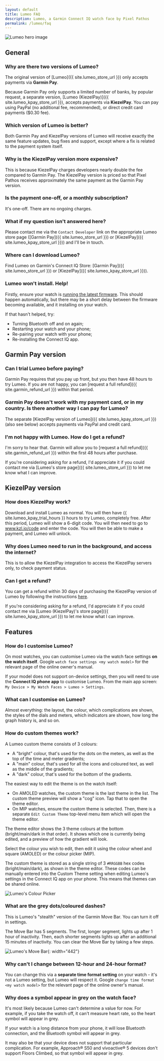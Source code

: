 ```yaml
---
layout: default
title: Lumeo FAQ
description: Lumeo, a Garmin Connect IQ watch face by Pixel Pathos
permalink: /lumeo/faq
---
```

![Lumeo hero image](/images/lumeo-hero-image.png)

## General

### Why are there two versions of Lumeo?
The original version of [Lumeo]({{ site.lumeo_store_url }}) only accepts payments via **Garmin Pay**.

Because Garmin Pay only supports a limited number of banks, by popular request, a separate version, [Lumeo (KiezelPay)]({{ site.lumeo_kpay_store_url }}), accepts payments via **KiezelPay**. You can pay using PayPal (no additional fee, recommended), or direct credit card payments ($0.30 fee).

### Which version of Lumeo is better?
Both Garmin Pay and KiezelPay versions of Lumeo will receive exactly the same feature updates, bug fixes and support, except where a fix is related to the payment system itself.

### Why is the KiezelPay version more expensive?
This is because KiezelPay charges developers nearly double the fee compared to Garmin Pay. The KiezelPay version is priced so that Pixel Pathos receives approximately the same payment as the Garmin Pay version.

### Is the payment one-off, or a monthly subscription?
It's one-off. There are no ongoing charges.

### What if my question isn't answered here?
Please contact me via the ```Contact Developer``` link on the appropriate Lumeo store page ([Garmin Pay]({{ site.lumeo_store_url }}) or [KiezelPay]({{ site.lumeo_kpay_store_url }})) and I'll be in touch.

### Where can I download Lumeo?
Find Lumeo on Garmin's Connect IQ Store: [Garmin Pay]({{ site.lumeo_store_url }}) or [KiezelPay]({{ site.lumeo_kpay_store_url }})).

### Lumeo won't install. Help!
Firstly, ensure your watch is [running the latest firmware](https://support.garmin.com/en-GB/?faq=ZKn5UHHyEF9J3MPROKwRj8). This should happen automatically, but there may be a short delay between the firmware becoming available, and it installing on your watch.

If that hasn't helped, try:
- Turning Bluetooth off and on again;
- Restarting your watch and your phone;
- Re-pairing your watch with your phone;
- Re-installing the Connect IQ app.

## Garmin Pay version

### Can I trial Lumeo before paying?
Garmin Pay requires that you pay up front, but you then have 48 hours to try Lumeo. If you are not happy, you can [request a full refund]({{ site.garmin_refund_url }}) within that period.

### Garmin Pay doesn't work with my payment card, or in my country. Is there another way I can pay for Lumeo?
The separate [KiezelPay version of Lumeo]({{ site.lumeo_kpay_store_url }}) (also see below) accepts payments via PayPal and credit card.

### I'm not happy with Lumeo. How do I get a refund?
I'm sorry to hear that. Garmin will allow you to [request a full refund]({{ site.garmin_refund_url }}) within the first 48 hours after purchase.

If you're considering asking for a refund, I'd appreciate it if you could contact me via [Lumeo's store page]({{ site.lumeo_store_url }}) to let me know what I can improve.

## KiezelPay version

### How does KiezelPay work?
Download and install Lumeo as normal. You will then have {{ site.lumeo_kpay_trial_hours }} hours to try Lumeo, completely free. After this period, Lumeo will show a 6-digit code. You will then need to go to www.kzl.io/code and enter the code. You will then be able to make a payment, and Lumeo will unlock.

### Why does Lumeo need to run in the background, and access the internet?
This is to allow the KiezelPay integration to access the KiezelPay servers only, to check payment status.

### Can I get a refund?
You can get a refund within 30 days of purchasing the KiezelPay version of Lumeo by following the instructions [here](https://kiezelpay.com/faq/faq-refund).

If you're considering asking for a refund, I'd appreciate it if you could contact me via [Lumeo (KiezelPay)'s store page]({{ site.lumeo_kpay_store_url }}) to let me know what I can improve.

## Features

### How do I customise Lumeo?
On most watches, you can customise Lumeo via the watch face settings **on the watch itself**. Google ```watch face settings <my watch model>``` for the relevant page of the online owner's manual.

If your model does not support on-device settings, then you will need to use the **Connect IQ phone app** to customise Lumeo. From the main app screen: ```My Device > My Watch Faces > Lumeo > Settings```.

### What can I customise on Lumeo?
Almost everything: the layout, the colour, which complications are shown, the styles of the dials and meters, which indicators are shown, how long the graph history is, and so on.

### How do custom themes work?
A Lumeo custom theme consists of 3 colours:
- A "bright" colour, that's used for the dots on the meters, as well as the top of the time and meter gradients;
- A "main" colour, that's used for all the icons and coloured text, as well as the middle of the gradients;
- A "dark" colour, that's used for the bottom of the gradients.

The easiest way to edit the theme is on the watch itself:
- On AMOLED watches, the custom theme is the last theme in the list. The custom theme preview will show a "cog" icon. Tap that to open the theme editor.
- On MIP watches, ensure the custom theme is selected. Then, there is a separate ```Edit Custom Theme``` top-level menu item which will open the theme editor.

The theme editor shows the 3 theme colours at the bottom (bright/main/dark in that order). It shows which one is currently being edited, and a preview of how the gradient will look.

Select the colour you wish to edit, then edit it using the colour wheel and square (AMOLED) or the colour picker (MIP).

The custom theme is stored as a single string of 3 ```#RRGGBB``` hex codes (bright/main/dark), as shown in the theme editor. These codes can be manually entered into the Custom Theme setting when editing Lumeo's settings in the Connect IQ app on your phone. This means that themes can be shared online.

![Lumeo's Colour Picker](/images/lumeo-colour-picker.png)

### What are the grey dots/coloured dashes?
This is Lumeo's "stealth" version of the Garmin Move Bar. You can turn it off in settings.

The Move Bar has 5 segments. The first, longer segment, lights up after 1 hour of inactivity. Then, each shorter segments lights up after an additional 15 minutes of inactivity. You can clear the Move Bar by taking a few steps.

![Lumeo's Move Bar](/images/lumeo-move-bar.png){: width="442"}

### Why can't I change between 12-hour and 24-hour format?
You can change this via a **separate time format setting** on your watch - it's not a Lumeo setting, but Lumeo will respect it. Google ```change time format <my watch model>``` for the relevant page of the online owner's manual.

### Why does a symbol appear in grey on the watch face?
It's most likely because Lumeo can't determine a value for now. For example, if you take the watch off, it can't measure heart rate, so the heart symbol will appear in grey.

If your watch is a long distance from your phone, it will lose Bluetooth connection, and the Bluetooth symbol will appear in grey.

It may also be that your device does not support that particular complication. For example, Approach® S50 and vívoactive® 5 devices don't support Floors Climbed, so that symbol will appear in grey.